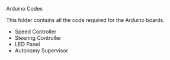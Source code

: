 Arduino Codes

This folder contains all the code required for the Arduino boards.

- Speed Controller
- Steering Controller
- LED Panel
- Autonomy Supervisor